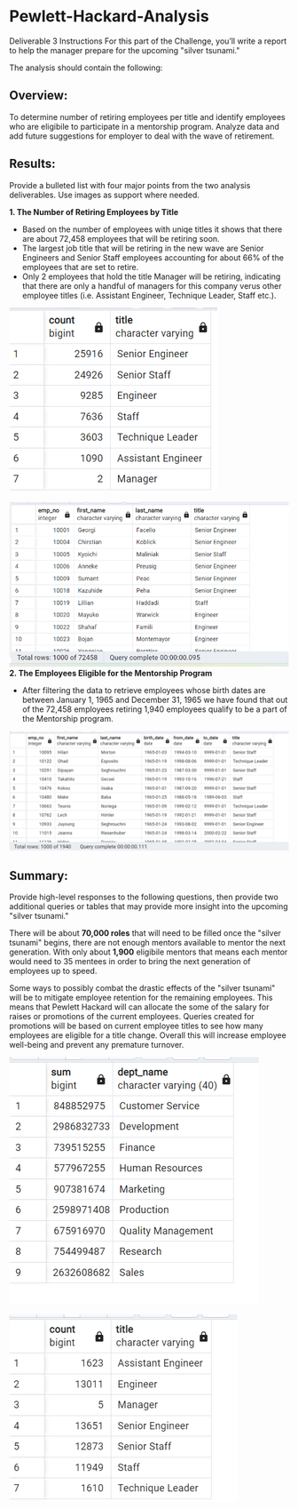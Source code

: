 # Pewlett-Hackard-Analysis

Deliverable 3 Instructions
For this part of the Challenge, you’ll write a report to help the manager prepare for the upcoming "silver tsunami."

The analysis should contain the following:

## Overview: 
To determine number of retiring employees per title and identify employees who are eligibile to participate in a mentorship program. Analyze data and add future suggestions for employer to deal with the wave of retirement.

## Results: 
Provide a bulleted list with four major points from the two analysis deliverables. Use images as support where needed.

**1. The Number of Retiring Employees by Title** 
 
  * Based on the number of employees with uniqe titles it shows that there are about 72,458 employees that will be retiring soon. 
  * The largest job title that will be retiring in the new wave are Senior Engineers and Senior Staff employees accounting for about 66% of the employees that are set to retire.
  * Only 2 employees that hold the title Manager will be retiring, indicating that there are only a handful of managers for this company verus other employee titles (i.e. Assistant Engineer, Technique Leader, Staff etc.).
  
 ![retiring_titles](https://github.com/vanessaneang/Pewlett-Hackard-Analysis/blob/main/retiring_titles.png)


 ![unique_titles](https://github.com/vanessaneang/Pewlett-Hackard-Analysis/blob/main/unique_titles.png)
**2. The Employees Eligible for the Mentorship Program**

  * After filtering the data to retrieve employees whose birth dates are between January 1, 1965 and December 31, 1965 we have found that out of the 72,458 employees retiring 1,940 employees qualify to be a part of the Mentorship program.


 ![mentorship_eligibility](https://github.com/vanessaneang/Pewlett-Hackard-Analysis/blob/main/mentorship_eligibility.png)

## Summary: 
Provide high-level responses to the following questions, then provide two additional queries or tables that may provide more insight into the upcoming "silver tsunami."

There will be about **70,000 roles** that will need to be filled once the "silver tsunami" begins, there are not enough mentors available to mentor the next generation. With only about **1,900** eligibile mentors that means each mentor would need to 35 mentees in order to bring the next generation of employees up to speed. 

Some ways to possibly combat the drastic effects of the "silver tsunami" will be to mitigate employee retention for the remaining employees. This means that Pewlett Hackard will can allocate the some of the salary for raises or promotions of the current employees. Queries created for promotions will be based on current employee titles to see how many employees are eligible for a title change. Overall this will increase employee well-being and prevent any premature turnover. 

 ![dept_salaries](https://github.com/vanessaneang/Pewlett-Hackard-Analysis/blob/main/dept_salaries.png)
 
 ![current_emp_titles](https://github.com/vanessaneang/Pewlett-Hackard-Analysis/blob/main/current_emp_titles.png)



